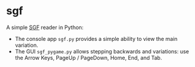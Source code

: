 # sgf

A simple [SGF](http://www.red-bean.com/sgf/sgf4.html) reader in Python:
* The console app `sgf.py` provides a simple ability to view the main variation.
* The GUI `sgf_pygame.py` allows stepping backwards and variations: use the Arrow Keys, PageUp / PageDown, Home, End, and Tab.

